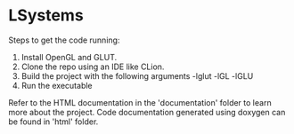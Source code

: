 # LSystems

Steps to get the code running:
1. Install OpenGL and GLUT.
2. Clone the repo using an IDE like CLion.
3. Build the project with the following arguments -lglut -lGL -lGLU
4. Run the executable

Refer to the HTML documentation in the 'documentation' folder to learn more about the project. Code documentation generated using doxygen can be found in 'html' folder.
